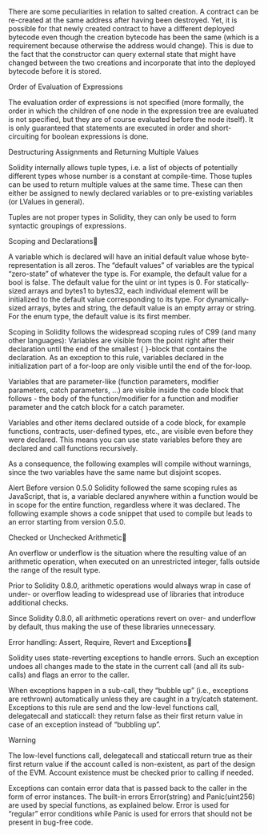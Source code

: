 There are some peculiarities in relation to salted creation. A contract can be re-created at the same address after having been destroyed. Yet, it is possible for that newly created contract to have a different deployed bytecode even though the creation bytecode has been the same (which is a requirement because otherwise the address would change). This is due to the fact that the constructor can query external state that might have changed between the two creations and incorporate that into the deployed bytecode before it is stored.


Order of Evaluation of Expressions

The evaluation order of expressions is not specified (more formally, the order in which the children of one node in the expression tree are evaluated is not specified, but they are of course evaluated before the node itself). It is only guaranteed that statements are executed in order and short-circuiting for boolean expressions is done.

Destructuring Assignments and Returning Multiple Values

Solidity internally allows tuple types, i.e. a list of objects of potentially different types whose number is a constant at compile-time. Those tuples can be used to return multiple values at the same time. These can then either be assigned to newly declared variables or to pre-existing variables (or LValues in general).

Tuples are not proper types in Solidity, they can only be used to form syntactic groupings of expressions.

Scoping and Declarations

A variable which is declared will have an initial default value whose byte-representation is all zeros. The “default values” of variables are the typical “zero-state” of whatever the type is. For example, the default value for a bool is false. The default value for the uint or int types is 0. For statically-sized arrays and bytes1 to bytes32, each individual element will be initialized to the default value corresponding to its type. For dynamically-sized arrays, bytes and string, the default value is an empty array or string. For the enum type, the default value is its first member.

Scoping in Solidity follows the widespread scoping rules of C99 (and many other languages): Variables are visible from the point right after their declaration until the end of the smallest { }-block that contains the declaration. As an exception to this rule, variables declared in the initialization part of a for-loop are only visible until the end of the for-loop.

Variables that are parameter-like (function parameters, modifier parameters, catch parameters, …) are visible inside the code block that follows - the body of the function/modifier for a function and modifier parameter and the catch block for a catch parameter.

Variables and other items declared outside of a code block, for example functions, contracts, user-defined types, etc., are visible even before they were declared. This means you can use state variables before they are declared and call functions recursively.

As a consequence, the following examples will compile without warnings, since the two variables have the same name but disjoint scopes.

Alert 
Before version 0.5.0 Solidity followed the same scoping rules as JavaScript, that is, a variable declared anywhere within a function would be in scope for the entire function, regardless where it was declared. The following example shows a code snippet that used to compile but leads to an error starting from version 0.5.0.

Checked or Unchecked Arithmetic

An overflow or underflow is the situation where the resulting value of an arithmetic operation, when executed on an unrestricted integer, falls outside the range of the result type.

Prior to Solidity 0.8.0, arithmetic operations would always wrap in case of under- or overflow leading to widespread use of libraries that introduce additional checks.

Since Solidity 0.8.0, all arithmetic operations revert on over- and underflow by default, thus making the use of these libraries unnecessary.

Error handling: Assert, Require, Revert and Exceptions

Solidity uses state-reverting exceptions to handle errors. Such an exception undoes all changes made to the state in the current call (and all its sub-calls) and flags an error to the caller.

When exceptions happen in a sub-call, they “bubble up” (i.e., exceptions are rethrown) automatically unless they are caught in a try/catch statement. Exceptions to this rule are send and the low-level functions call, delegatecall and staticcall: they return false as their first return value in case of an exception instead of “bubbling up”.

Warning

The low-level functions call, delegatecall and staticcall return true as their first return value if the account called is non-existent, as part of the design of the EVM. Account existence must be checked prior to calling if needed.

Exceptions can contain error data that is passed back to the caller in the form of error instances. The built-in errors Error(string) and Panic(uint256) are used by special functions, as explained below. Error is used for “regular” error conditions while Panic is used for errors that should not be present in bug-free code.